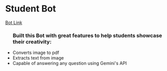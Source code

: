 # Student Bot
<a href="https://t.me/i_am_onion_bot">Bot Link<a>
<ul>
<h3>
Built this Bot with great features to help students showcase their creativity:
</h3>
<li> Converts image to pdf</li>
<li> Extracts text from image</li>
<li> Capable of answering any question using Gemini's API</li>
</ul>
